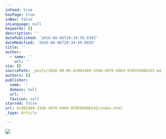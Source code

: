 ```yaml
---
inFeed: true
hasPage: true
inNav: false
inLanguage: null
keywords: []
description: ''
datePublished: '2016-08-06T20:34:56.639Z'
dateModified: '2016-08-06T20:34:49.069Z'
title: ''
author:
  - name: ''
    url: ''
via: {}
sourcePath: _posts/2016-08-06-dc065489-33db-4976-b96d-97059560b243.md
authors: []
publisher:
  name: ''
  domain: null
  url: ''
  favicon: null
starred: false
url: dc065489-33db-4976-b96d-97059560b243/index.html
_type: Article

---
```

![](https://the-grid-user-content.s3-us-west-2.amazonaws.com/3be19dca-97dc-4049-930d-bbc5256a9118.png)